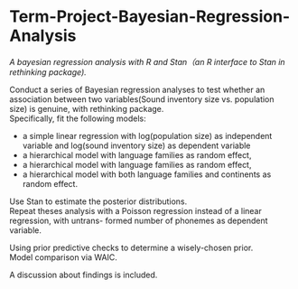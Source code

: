 # Term-Project-Bayesian-Regression-Analysis

*A bayesian regression analysis with R and Stan（an R interface to Stan in rethinking package).<br/>*

Conduct a series of Bayesian regression analyses to test whether an association between two variables(Sound inventory size vs. population size) is genuine, with rethinking package.<br/>
 Specifically, fit the following models:<br/>
* a simple linear regression with log(population size) as independent variable and log(sound inventory size) as dependent variable<br/>
* a hierarchical model with language families as random effect,<br/>
* a hierarchical model with language families as random effect,<br/>
* a hierarchical model with both language families and continents as random effect.<br/>

Use Stan to estimate the posterior distributions.<br/>
Repeat theses analysis with a Poisson regression instead of a linear regression, with untrans- formed number of phonemes as dependent variable.<br/>

Using prior predictive checks to determine a wisely-chosen prior.<br/>
Model comparison via WAIC.<br/>

A discussion about findings is included.
